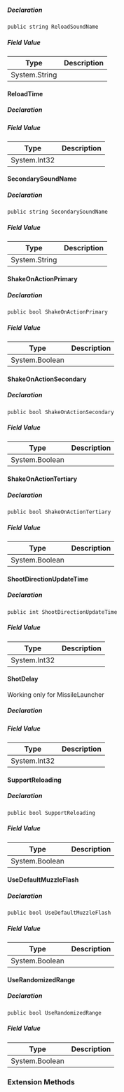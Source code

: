 ##### Declaration

```
public string ReloadSoundName
```

##### Field Value

| Type | Description |
| --- | --- |
| System.String |     |

#### ReloadTime

##### Declaration

##### Field Value

| Type | Description |
| --- | --- |
| System.Int32 |     |

#### SecondarySoundName

##### Declaration

```
public string SecondarySoundName
```

##### Field Value

| Type | Description |
| --- | --- |
| System.String |     |

#### ShakeOnActionPrimary

##### Declaration

```
public bool ShakeOnActionPrimary
```

##### Field Value

| Type | Description |
| --- | --- |
| System.Boolean |     |

#### ShakeOnActionSecondary

##### Declaration

```
public bool ShakeOnActionSecondary
```

##### Field Value

| Type | Description |
| --- | --- |
| System.Boolean |     |

#### ShakeOnActionTertiary

##### Declaration

```
public bool ShakeOnActionTertiary
```

##### Field Value

| Type | Description |
| --- | --- |
| System.Boolean |     |

#### ShootDirectionUpdateTime

##### Declaration

```
public int ShootDirectionUpdateTime
```

##### Field Value

| Type | Description |
| --- | --- |
| System.Int32 |     |

#### ShotDelay

Working only for MissileLauncher

##### Declaration

##### Field Value

| Type | Description |
| --- | --- |
| System.Int32 |     |

#### SupportReloading

##### Declaration

```
public bool SupportReloading
```

##### Field Value

| Type | Description |
| --- | --- |
| System.Boolean |     |

#### UseDefaultMuzzleFlash

##### Declaration

```
public bool UseDefaultMuzzleFlash
```

##### Field Value

| Type | Description |
| --- | --- |
| System.Boolean |     |

#### UseRandomizedRange

##### Declaration

```
public bool UseRandomizedRange
```

##### Field Value

| Type | Description |
| --- | --- |
| System.Boolean |     |

### Extension Methods